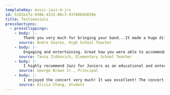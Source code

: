 ```yaml
---
templateKey: music-jazz-4-jrs
id: 5183a1fe-938b-4333-80c3-9378069d039e
title: Testimonials
pressSections:
  - pressClippings:
    - body: |-
        Thank you very much for bringing your band...It made a huge difference to my students who were super engaged and inspired by your talented musicians and presentation. For many of these students this will probably be the only or very rare live jazz music they will experience in their lives.
      source: Andre Soares, High School Teacher
    - body: |-
        Engaging and entertaining. Great how you were able to accommodate our curriculum as well
      source: Tania Zidkovich, Elementary School Teacher
    - body: |-
        I highly recommend Jazz for Juniors as an educational and entertaining experience for students. Sit back and enjoy learning about the history of jazz and then listen to a repertoires of exciting jazz favorites played by this superbly talented group.
      source: George Brown Jr., Principal
    - body: |-
        I enjoyed the concert very much! It was excellent! The concert was very educational&#8230; It was cool to hear the different styles of Jazz&#8230;
      source: Alicia Chang, Student
---
```

